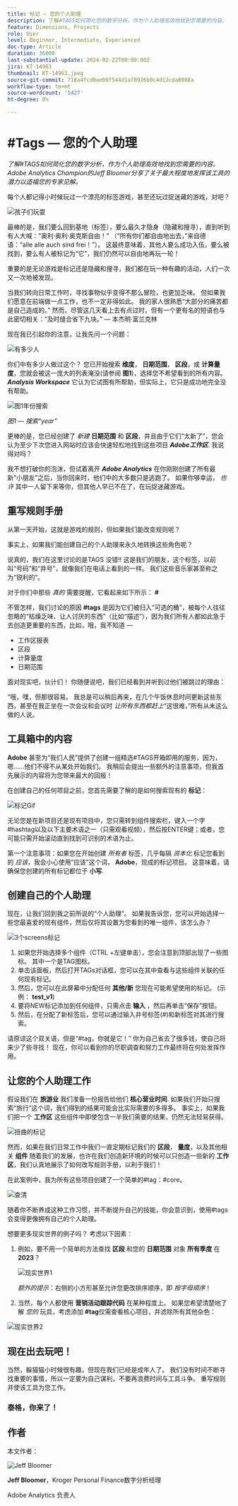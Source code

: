 ```yaml
---
title: 标记 — 您的个人助理
description: 了解#TAGS如何简化您的数字分析，作为个人助理高效地找到您需要的内容。 Adobe Analytics Champion的Jeff Bloomer分享了关于最大程度地发挥该工具的潜力以造福您的专家见解。
feature: Dimensions, Projects
role: User
level: Beginner, Intermediate, Experienced
doc-type: Article
duration: 36000
last-substantial-update: 2024-02-22T00:00:00Z
jira: KT-14963
thumbnail: KT-14963.jpeg
source-git-commit: 718a4fcd0ae06f544d1a78926b0c4d13cda8808a
workflow-type: tm+mt
source-wordcount: '1427'
ht-degree: 0%

---
```



# #Tags — 您的个人助理

_了解#TAGS如何简化您的数字分析，作为个人助理高效地找到您需要的内容。 Adobe Analytics Champion的Jeff Bloomer分享了关于最大程度地发挥该工具的潜力以造福您的专家见解。_

每个人都记得小时候玩过一个漂亮的标签游戏，甚至还玩过捉迷藏的游戏，对吧？

![孩子们玩耍](assets/kids-playing2.jpeg)

最棒的是，我们要么回到基地（标签），要么最久才隐身（隐藏和搜寻），直到听到有人大喊：“奥利·奥利·奥克斯自由！” （“所有你们都自由地出去，”来自德语：“alle alle auch sind frei！”）。  这最终意味着，其他人要么成功入伍，要么被找到，要么有人被标记为“它”，我们仍然可以自由地再玩一轮！

重要的是无论游戏是标记还是隐藏和搜寻，我们都在玩一种有趣的活动，人们一次又一次地被发现。

当我们转向日常工作时，寻找事物似乎变得不那么冒险，也更加乏味。 但如果我们愿意在前端做一点工作，也不一定非得如此。  我的家人很熟悉“大部分的痛苦都是自己造成的。” 然而，尽管这几天看上去有点过时，但有一个更有名的短语也与此密切相关：“及时缝合省下九块。”  — 本杰明·富兰克林

现在我已引起你的注意，让我先问一个问题：


![有多少人](assets/how-many-of-you.jpg)

你们中有多少人做过这个？  您已开始搜索 **维度**， **日期范围**， **区段**，或 **计算量度**，您就会被这一庞大的列表淹没(请参阅 **图1**)，选择您不希望看到的所有内容。  ***Analysis Workspace*** 它认为它试图有所帮助，但实际上，它只是成功地完全没有帮助。

![图1年份搜索](assets/tags-example-year.jpg)

*图1 — 搜索“year”*

更棒的是，您已经创建了 *新建* **日期范围** 和 **区段**，并且由于它们“太新了”，您会认为至少下次您进入网站时应该会快速轻松地找到这些项目 ***Adobe工作区***. 我说得对吗？

我不想打破你的泡沫，但试着离开 ***Adobe Analytics*** 在你刚刚创建了所有最新“小朋友”之后，当你回来时，他们中的大多数只是逃跑了。  如果你够幸运， *也许* 其中一人留下来等你，但其他人早已不在了，在玩捉迷藏游戏。

## 重写规则手册

从第一天开始，这就是游戏的规则，但如果我们能改变规则呢？

事实上，如果我们能创建自己的个人助理来永久地转换这些角色呢？

说真的，我们在这里讨论的是TAGS  没错!!  这是我们的朋友，这个标签，以前叫“号码”和“井号”，就像我们在电话上看到的一样。  我们这些音乐家甚至称之为“锐利的”。

对于你们中那些 *真的* 需要提醒，它看起来如下所示： **#**

不管怎样，我们讨论的原因 **#tags** 是因为它们被归入“可选的桶”，被每个人往往忽略的“枯燥乏味、让人讨厌的东西”（比如“描述”），因为我们所有人都如此急于去创造更重要的东西，比如，哦，我不知道 — 

- 工作区报表
- 区段
- 计算量度
- 日期范围

面对现实吧，伙计们！  你随便说吧，我们已经看到并听到过他们被跳过的理由：

“哦，嘿，但那很容易。  我总是可以稍后再来，在几个午饭休息时间更新这些东西，甚至在我正坐在一次会议和会议时 *让所有东西都赶上*“这很难，”所有从未这么做的人说。

## 工具箱中的内容

**Adobe** 甚至为“我们人民”提供了创建一组精选#TAGS开箱即用的服务，因为，嗯……他们不得不从某处开始我们。  我稍后会提出一些额外的注意事项，但我首先展示的内容将为您带来最大的回报！

在创建自己的任何项目之前，您首先需要了解的是如何搜索现有的 **标记**：

![标记Gif](assets/tags-gif.gif)

无论您是在新项目还是现有项目中，您只需转到组件搜索栏，键入一个字#hashtag以及以下主要术语之一（只需观看视频），然后按ENTER键；或者，您可能只需开始滚动直到找到可识别的术语为止。

第一个注意事项：如果您在开始创建 *所有者* 标签，几乎每隔 *资本化* 标记您看到的 *应该*，我会小心使用“应该”这个词， **Adobe**，现成的标记项目。  这意味着，请确保您创建的所有标记都位于 **小写**.

## 创建自己的个人助理

现在，让我们回到我之前所说的“个人助理”。  如果我告诉您，您可以开始选择一些您最喜爱的现有组件，然后仅将其设置为您看到的唯一组件，该怎么办？

![3个screens标记](assets/3-screens-tags.jpg)


1. 如果您开始选择多个组件（CTRL +左键单击），您会注意到顶部出现了一些图标。  其中一个是TAG图标。
1. 单击该面板，然后打开TAGs对话框，您可以在其中查看与这些组件关联的任何现有标记。
1. 然后，您可以在此屏幕中分配任何 **其他/新** 您现在可能希望使用的标记。  (示例： **test\_v1**)
1. 要将NEW标记添加到任何组件，只需点击 **输入** ，然后再单击“保存”按钮。
1. 然后，在分配了新标签后，您可以通过输入井号标签(#)和新标签对其进行搜索。

请原谅这个双关语，但是“#tag，你就是它！”  你为自己省去了很多钱，使自己将来少了些寻找！  现在，你可以看到你的尽职调查和努力工作最终将在何处发挥作用。

## 让您的个人助理工作

假设我们在 **旅游业** 我们准备一份报告给他们 **核心营业时间**.  如果我们开始只搜索“旅行”这个词，我们得到的结果可能会比实际需要的多得多。  事实上，如果我们把一个 **工作区** 这些组件中即使包含一半我们需要的结果，仍然无法轻易获得。

![扭曲的标记](assets/tags-example-travel.jpg)

然而，如果在我们日常工作中我们一直定期标记我们的 **区段**， **量度**，以及其他相关 **组件** 随着我们的发展，也许在我们创造新环境的时候可以只创造一些新的 **工作区**，我们认真地展示了如何改写规则手册，以利于我们！

在此案例中，我为所有这些项目创建了一个简单的#tag：#core。

![查清](assets/cha-ching.png)

随着你不断养成这种工作习惯，并不断提升自己的技能，你会意识到，使用#tags会变得更像拥有自己的个人助理。

想要更多现实世界的例子吗？ 考虑以下因素：

1. 例如，要不用一个简单的方法查找 **区段** 和您的 **日期范围** 对象 **所有季度** 在 **2023**？

   ![现实世界1](assets/real-world-1.png)

   *额外的提示*：右侧的小方形甚至允许您更改排序顺序，即 *按字母顺序*！


1. 当然，每个人都使用 **营销活动跟踪代码** 在某种程度上。  如果您希望清楚地了解 *您的* 玩具，考虑添加 **#tag**&#x200B;仅需查看核心项目，并滤除所有其他杂色：

![现实世界2](assets/real-world-2.png)

## 现在出去玩吧！

当然，躲猫猫小时候很有趣，但现在我们已经是成年人了。  我们没有时间不断寻找重要的事情，所以一定要为自己谋利，不要再浪费时间与工具斗争。  重写规则并使该工具为您工作。

### 泰格，你来了！


## 作者

本文作者：

![Jeff Bloomer](assets/jeff-bloomer.png)

**Jeff Bloomer**，Kroger Personal Finance数字分析经理

Adobe Analytics 负责人







